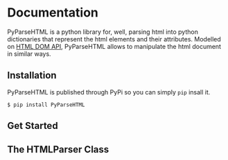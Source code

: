 # Documentation

PyParseHTML is a python library for, well, parsing html into python dictionaries that represent the html elements and their attributes. Modelled on [HTML DOM API](https://developer.mozilla.org/en-US/docs/Learn/JavaScript/Client-side_web_APIs/Manipulating_documents), PyParseHTML allows to manipulate the html document in similar ways. 

## Installation

PyParseHTML is published through PyPi so you can simply `pip` insall it.

```$ pip install PyParseHTML```

## Get Started


## The HTMLParser Class